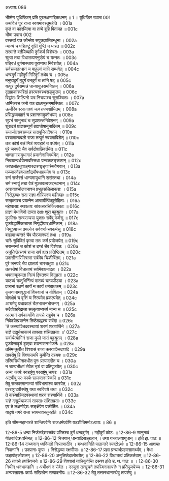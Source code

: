 अध्यायः 086

भीष्मेण युधिष्ठिरम् प्रति पुरलक्षणादिकथनम् ॥ 1 ॥
युधिष्ठिर उवाच 	001  
कथंविधं पुरं राजा स्वयमावस्तुमर्हति ।	001a  
कृतं वा कारयित्वा वा तन्मे ब्रूहि पितामह ॥	001c  
भीष्म उवाच 	002  
वस्तव्यं यत्र कौन्तेय सपुत्रज्ञातिबन्धुना ।	002a  
न्याय्यं च परिप्रष्टुं वृत्तिं गुप्तिं च भारत ॥	002c  
तस्मात्ते वर्तयिष्यामि दुर्गकर्म विशेषतः ।	003a  
श्रुत्वा तथा विधातव्यमनुष्ठेयं च यत्नतः ॥	003c  
षड्विधं दुर्गमास्थाय पुराण्यथ निवेशयेत् ।	004a  
सर्वसम्पत्प्रधानं च बाहुल्यं चापि सम्भवेत् ॥	004c  
धन्वदुर्गं महीदुर्गं गिरिदुर्गं तथैव च ।	005a  
मनुष्यदुर्गं मृद्दुर्गं वनदुर्गं च तानि षट् ॥	005c  
यत्पुरं दुर्गसम्पन्नं धान्यायुधसमन्वितम् ।	006a  
दृढप्राकारपरिखं हस्त्यश्वरथसङ्कुलम् ॥	006c  
विद्वांसः शिल्पिनो यत्र निचयाश्च सुसञ्चिताः ।	007a  
धार्मिकश्च जनो यत्र दाक्ष्यमुत्तममास्थितः ॥	007c  
ऊर्जस्विनरनागाश्वं चत्वरापणशोभितम् ।	008a  
प्रसिद्धव्यवहारं च प्रशान्तमकुतोभयम् ॥	008c  
सुप्रभं सानुनादं च सुप्रशस्तनिवेशनम् ।	009a  
शूराढ्यं प्राज्ञसम्पूर्णं ब्रह्मघोषानुनादितम् ॥	009c  
समाजोत्सवसम्पन्नं सदापूजितदैवतम् ।	010a  
वश्यामात्यबलो राजा तत्पुरं स्वयमाविशेत् ॥	010c  
तत्र कोशं बलं मित्रं व्यवहारं च वर्धयेत् ।	011a  
पुरे जनपदे चैव सर्वदोषान्निवर्तयेत् ॥	011c  
भाण्डागारायुधागारं प्रयत्नेनाभिवर्धयेत् ।	012a  
निचयान्वर्धयेत्सर्वांस्तथा यन्त्रकटङ्कटान् ॥	012c  
काष्ठलोहतुषाङ्गारदारुशृङ्गास्थिवैणवान् ।	013a  
मज्जास्नेहवसाक्षौद्रमौषधग्राममेव च ॥	013c  
शणं सर्जरसं धान्यमायुधानि शरांस्तथा ।	014a  
चर्म स्नायुं तथा वेत्रं मुञ्जवल्वजदन्ध्वनान् ॥	014c  
आशयाश्चोदपानाश्च प्रभूतसलिलाकराः ।	015a  
निरोद्धव्याः सदा राज्ञा क्षीरिणश्च महीरुहाः ॥	015c  
सत्कृताश्च प्रयत्नेन आचार्यर्त्विक्पुरोहिताः ।	016a  
महेष्वासाः स्थपतयः सांवत्सरचिकित्सकाः ॥	016c  
प्राज्ञा मेधाविनो दान्ता दक्षाः शूरा बहुश्रुताः ।	017a  
कुलीनाः सत्वसम्पन्ना युक्ताः सर्वेषु कर्मसु ॥	017c  
पूजयेद्धार्मिकान्राजा निगृह्णीयादधार्मिकान् ।	018a  
नियुञ्ज्याच्च प्रयत्नेन सर्ववर्णान्स्वकर्मसु ॥	018c  
बाह्यमाभ्यन्तरं चैव पौरजानपदं तथा ।	019a  
चारैः सुविदितं कृत्वा ततः कर्म प्रयोजयेत् ॥	019c  
चरान्मन्त्रं च कोशं च दण्डं चैव विशेषतः ।	020a  
अनुतिष्ठेत्स्वयं राजा सर्वं ह्यत्र प्रतिष्ठितम् ॥	020c  
उदासीनारिमित्राणां सर्वमेव चिकीर्षितम् ।	021a  
पुरे जनपदे चैव ज्ञातव्यं चारचक्षुषा ॥	021c  
ततस्तेषां विधातव्यं सर्वमेवाप्रमादतः ।	022a  
भक्तान्पूजयता नित्यं द्विषतश्च निगृह्णता ॥	022c  
यष्टव्यं क्रतुभिर्नित्यं दातव्यं चाप्यपीडया ।	023a  
प्रजानां रक्षणं कार्यं न कार्यं धर्मबाधकम् ॥	023c  
कृपणानाथवृद्धानां विधवानां च योषिताम् ।	024a  
योगक्षेमं च वृत्तिं च नित्यमेव प्रकल्पयेत् ॥	024c  
आश्रमेषु यथाकालं चैलभाजनभोजनम् ।	025a  
सदैवोपहरेद्राजा सत्कृयाभ्यर्च्य मान्य च ॥	025c  
आत्मानं सर्वकार्याणि तापसे राष्ट्रमेव च ।	026a  
निवेदयेत्प्रयत्नेन तिष्ठेत्प्रह्वश्च सर्वदा ॥	026c  
\'ते कस्याञ्चिदवस्थायां शरणं शरणार्थिने ।	027a  
राज्ञे दद्युर्यथाकामं तापसाः शंसितव्रताः ॥\'	027c  
सर्वार्थत्यागिनं राजा कुले जातं बहुश्रुतम् ।	028a  
पूजयेत्तादृशं दृष्ट्वा शयनासनभोजनैः ॥	028c  
तस्मिन्कुर्वीत विश्वासं राजा कस्याञ्चिदापदि ।	029a  
तापसेषु हि विश्वासमपि कुर्वन्ति दस्यवः ॥	029c  
तस्मिन्निधीनादधीत पुनः प्रत्याददीत च ।	030a  
न चाप्यभीक्ष्णं सेवेत भृशं वा प्रतिपूजयेत् ॥	030c  
अन्यः कार्यः स्वराष्ट्रेषु परराष्ट्रेषु चापरः ।	031a  
अटवीषु परः कार्यः सामन्तनगरेष्वपि ॥	031c  
तेषु सत्कारमानाभ्यां संविभागांश्च कारयेत् ।	032a  
परराष्ट्राटवीस्थेषु यथा स्वविषये तथा ॥	032c  
ते कस्याञ्चिदवस्थायां शरणं शरणार्थिने ।	033a  
राज्ञे दद्युर्यथाकामं तापसाः संशितव्रताः ॥	033c  
एष ते लक्षणोद्देशः सङ्क्षेपेण प्रकीर्तितः ।	034a  
यादृशे नगरे राजा स्वयमावस्तुमर्हति ॥ 	034c  

इति श्रीमन्महाभारते शान्तिपर्वणि राजधर्मपर्वणि षडशीतिममोऽध्यायः ॥ 86 ॥

12-86-5 धन्वा निर्जलदेशस्तदेव परितश्च दुर्गं धन्वदुर्गम् । महीदुर्गं कोटः ॥ 12-86-9 सानुनादं गीतवादित्रध्वनिमत् ॥ 12-86-12 निचयान् धान्यादिसङ्ग्रहान् । तथा यन्त्रालयायुधान् । इति झ. पाठः ॥ 12-86-14 दन्ध्वनान् ध्वनिमतो निःसाणादीन् । बन्धनानिति पाठान्तरे स्पष्टोऽर्थः ॥ 12-86-15 आशयाः निपानानि । उदपानाः कूपाः । निरोद्धव्या रक्षणीयाः ॥ 12-86-17 प्रज्ञा ग्रन्थार्थग्रहणसामर्थ्यम् । मेधा ऊहापोहकौशलम् ॥ 12-86-20 अनुतिष्ठेदालोचयेत् ॥ 12-86-22 विधातव्यं प्रतिकर्तव्यम् ॥ 12-86-26 तापसे तपस्विजने ॥ 12-86-29 विश्वासं नाधिकुर्वन्ति दस्यव इति ड. थ. पाठः ॥ । 12-86-30 निधीन् धनभाण्डानि । अभीक्ष्णं न सेवेत । दस्यूनां तत्सूचने तपस्विनाशापत्तेः न प्रतिपूजयेच्च ॥ 12-86-31 अन्यस्तापसः कार्यः सखित्वेन सम्पादनीयः ॥ 12-86-32 तेषु तत्तत्स्थानस्थेषु तापसेषु ॥

